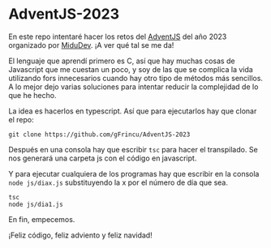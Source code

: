 # AdventJS-2023

En este repo intentaré hacer los retos del [AdventJS](https://adventjs.dev/es) del año 2023 organizado por [MiduDev](https://midu.dev/). ¡A ver qué tal se me da!

El lenguaje que aprendí primero es C, así que hay muchas cosas de Javascript que me cuestan un poco, y soy de las que se complica la vida utilizando fors innecesarios cuando hay otro tipo de métodos más sencillos. A lo mejor dejo varias soluciones para intentar reducir la complejidad de lo que he hecho.

La idea es hacerlos en typescript. Así que para ejecutarlos hay que clonar el repo:  

```shell
git clone https://github.com/gFrincu/AdventJS-2023
```

Después en una consola hay que escribir `tsc` para hacer el transpilado. Se nos generará una carpeta js con el código en javascript.

Y para ejecutar cualquiera de los programas hay que escribir en la consola `node js/diax.js` substituyendo la x por el número de día que sea.

```shell
tsc
node js/dia1.js
```

En fin, empecemos.

¡Feliz código, feliz adviento y feliz navidad!
